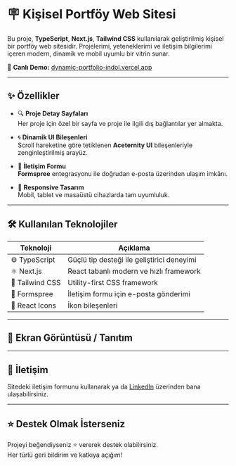 # 🪧 Kişisel Portföy Web Sitesi

Bu proje, **TypeScript**, **Next.js**, **Tailwind CSS**  kullanılarak geliştirilmiş kişisel bir portföy web sitesidir. Projelerimi, yeteneklerimi ve iletişim bilgilerimi içeren modern, dinamik ve mobil uyumlu bir vitrin sunar.

🔗 **Canlı Demo:** [dynamic-portfolio-indol.vercel.app](https://dynamic-portfolio-indol.vercel.app)

---

## ✨ Özellikler

- 🔍 **Proje Detay Sayfaları**  
  Her proje için özel bir sayfa ve proje ile ilgili dış bağlantılar yer almakta.

- 🌀 **Dinamik UI Bileşenleri**  
  Scroll hareketine göre tetiklenen **Aceternity UI** bileşenleriyle zenginleştirilmiş arayüz.

- 📩 **İletişim Formu**  
  **Formspree** entegrasyonu ile doğrudan e-posta üzerinden ulaşım imkânı.

- 📱 **Responsive Tasarım**  
  Mobil, tablet ve masaüstü cihazlarda tam uyumluluk.

---

## 🛠️ Kullanılan Teknolojiler

| Teknoloji        | Açıklama                                      |
|------------------|-----------------------------------------------|
| ⚙️ TypeScript     | Güçlü tip desteği ile geliştirici deneyimi    |
| ⚛️ Next.js        | React tabanlı modern ve hızlı framework       |
| 🎨 Tailwind CSS   | Utility-first CSS framework                   |
| 💌 Formspree      | İletişim formu için e-posta gönderimi        |
| 💎 React Icons    | İkon bileşenleri                              |

---

## 📸 Ekran Görüntüsü / Tanıtım

> 



---

## 📩 İletişim

Sitedeki iletişim formunu kullanarak ya da [LinkedIn](https://www.linkedin.com/) üzerinden bana ulaşabilirsiniz.

---

## ⭐ Destek Olmak İsterseniz

Projeyi beğendiyseniz ⭐ vererek destek olabilirsiniz.  
Her türlü geri bildirim ve katkıya açığım!

